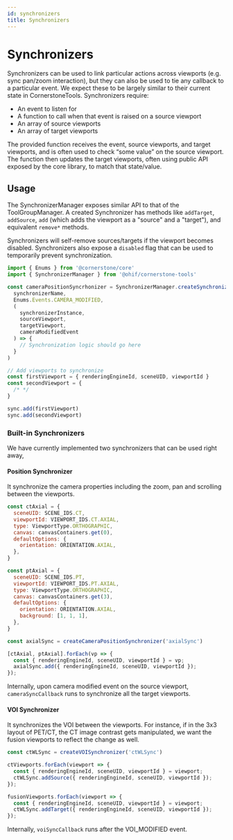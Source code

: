 ```yaml
---
id: synchronizers
title: Synchronizers
---
```



# Synchronizers

Synchronizers can be used to link particular actions across viewports (e.g. sync pan/zoom interaction), but they can also be used to tie any callback to a particular event. We expect these to be largely similar to their current state in CornerstoneTools. Synchronizers require:

- An event to listen for
- A function to call when that event is raised on a source viewport
- An array of source viewports
- An array of target viewports

The provided function receives the event, source viewports, and target viewports, and is often used to check “some value” on the source viewport. The function then updates the target viewports, often using public API exposed by the core library, to match that state/value.



## Usage

The SynchronizerManager exposes similar API to that of the ToolGroupManager. A
created Synchronizer has methods like `addTarget`, `addSource`, `add` (which adds
the viewport as a "source" and a "target"), and equivalent `remove*` methods.

Synchronizers will self-remove sources/targets if the viewport becomes disabled.
Synchronizers also expose a `disabled` flag that can be used to temporarily prevent
synchronization.


```js
import { Enums } from '@cornerstone/core'
import { SynchronizerManager } from '@ohif/cornerstone-tools'

const cameraPositionSyncrhonizer = SynchronizerManager.createSynchronizer(
  synchronizerName,
  Enums.Events.CAMERA_MODIFIED,
  (
    synchronizerInstance,
    sourceViewport,
    targetViewport,
    cameraModifiedEvent
  ) => {
    // Synchronization logic should go here
  }
)

// Add viewports to synchronize
const firstViewport = { renderingEngineId, sceneUID, viewportId }
const secondViewport = {
  /* */
}

sync.add(firstViewport)
sync.add(secondViewport)
```

### Built-in Synchronizers
We have currently implemented two synchronizers that can be used right away,
#### Position Synchronizer
It synchronize the camera properties including the zoom, pan and scrolling between the viewports.

```js
const ctAxial = {
  sceneUID: SCENE_IDS.CT,
  viewportId: VIEWPORT_IDS.CT.AXIAL,
  type: ViewportType.ORTHOGRAPHIC,
  canvas: canvasContainers.get(0),
  defaultOptions: {
    orientation: ORIENTATION.AXIAL,
  },
}

const ptAxial = {
  sceneUID: SCENE_IDS.PT,
  viewportId: VIEWPORT_IDS.PT.AXIAL,
  type: ViewportType.ORTHOGRAPHIC,
  canvas: canvasContainers.get(3),
  defaultOptions: {
    orientation: ORIENTATION.AXIAL,
    background: [1, 1, 1],
  },
}

const axialSync = createCameraPositionSynchronizer('axialSync')

[ctAxial, ptAxial].forEach(vp => {
  const { renderingEngineId, sceneUID, viewportId } = vp;
  axialSync.add({ renderingEngineId, sceneUID, viewportId });
});

```

Internally, upon camera modified event on the source viewport, `cameraSyncCallback` runs to synchronize all the target viewports.


#### VOI Synchronizer
It synchronizes the VOI between the viewports. For instance, if in the 3x3 layout of PET/CT, the CT image contrast gets manipulated, we want the fusion viewports to reflect the change as well.

```js
const ctWLSync = createVOISynchronizer('ctWLSync')

ctViewports.forEach(viewport => {
  const { renderingEngineId, sceneUID, viewportId } = viewport;
  ctWLSync.addSource({ renderingEngineId, sceneUID, viewportId });
});

fusionViewports.forEach(viewport => {
  const { renderingEngineId, sceneUID, viewportId } = viewport;
  ctWLSync.addTarget({ renderingEngineId, sceneUID, viewportId });
});
```


Internally, `voiSyncCallback` runs after the VOI_MODIFIED event.
